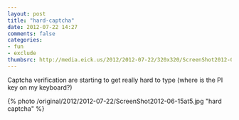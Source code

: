 ```yaml
---
layout: post
title: "hard-captcha"
date: 2012-07-22 14:27
comments: false
categories: 
- fun
- exclude
thumbsrc: http://media.eick.us/2012/2012-07-22/320x320/ScreenShot2012-06-15at5.jpg
---
```

Captcha verification are starting to get really hard to type (where is the PI key on my keyboard?)

{% photo /original/2012/2012-07-22/ScreenShot2012-06-15at5.jpg "hard captcha" %}

